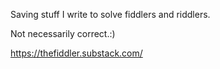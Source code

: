 Saving stuff I write to solve fiddlers and riddlers.

Not necessarily correct.:)

https://thefiddler.substack.com/
